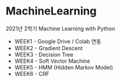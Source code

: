 # MachineLearning
2021년 2학기 Machine Learning with Python

- WEEK1 - Google Drive / Colab 연동
- WEEK2 - Gradient Descent
- WEEK3 - Decision Tree
- WEEK4 - Soft Vector Machine
- WEEK5 - HMM (Hidden Markov Model)
- WEEK6 - CRF
